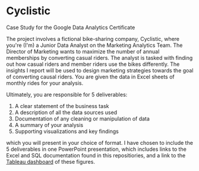 # Cyclistic
Case Study for the Google Data Analytics Certificate

The project involves a fictional bike-sharing company, Cyclistic, where you're (I'm) a Junior Data Analyst on the Marketing Analytics Team. The Director of Marketing wants to maximize the number of annual memberships by converting casual riders. The analyst is tasked with finding out how casual riders and member riders use the bikes differently. The insights I report will be used to design marketing strategies towards the goal of converting causal riders. You are given the data in Excel sheets of monthly rides for your analysis.

Ultimately, you are responsible for 5 deliverables: 
1. A clear statement of the business task
2. A description of all the data sources used
3. Documentation of any cleaning or manipulation of data
4. A summary of your analysis
5. Supporting visualizations and key findings

which you will present in your choice of format. I have chosen to include the 5 deliverables in one PowerPoint presentation, which includes links to the Excel and SQL documentation found in this repositiories, and a link to the [Tableau dashboard](https://public.tableau.com/app/profile/elizabeth.a.walter/viz/Cyclistic_17442458867340/Dashboard1) of these figures.
